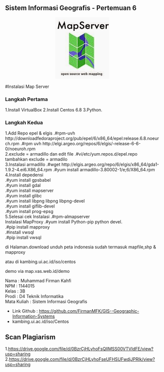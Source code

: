 ## Sistem Informasi Geografis - Pertemuan 6

<p align="center">
  <img src="../../img/images.jpg">
</p>
#Instalasi Map Server
<h3>Langkah Pertama</h3> 
1.Install VirtualBox
2.Install Centos 6.8
3.Python.

<h3>Langkah Kedua</h3>
1.Add Repo epel & elgis
.#rpm-uvh http://downloadfedoraproject.org/pub/epel/6/x86_64/epel:release.6.8.noeurch.rpm
.#rpm uvh http://elgi.argeo.org/repos/6/elgis/-release-6-6-0/noeuroh.rpm
<br>
2.exclude = armadillo dan edit file
.#vi/etc/yum.repos.d/epel.repo 
tambahkan exclude = armadilo
<br>
3.Instalasi armadillo
.#wget http://elgis.argeo.org/repo/6/elgis/x86_64/gda1-1.9.2-4.ei6.X86_64.rpm
.#yum install armadillo-3.80002-1/e;6/X86_64.rpm
<br>
4.Install depedensi
<br>
.#yum install gpsbabel
<br>
.#yum install gdal
<br>
.#yum install mapserver
<br>
.#yum install glibc
<br>
.#yum install libpng libpng libpng-devel
<br>
.#yum install giflib-devel
<br>
.#yum install prog-epsg
<br>
5.Selesai cek Instalasi
.#rpm-almapserver

<br>
Instalasi MapProxy
.#yum install Python-pip python devel.
<br>
.#pip install mapproxy 
<br>
.#install vwsql
<br>
.#pip install vwsql

di Halaman.download 
unduh peta indonesia sudah termasuk mapfile,shp & mapproxy

atau di kambing.ui.ac.id/iso/centos 

demo via map.vas.web.id/demo

Nama : Muhammad Firman Kahfi
<br>
NPM : 1144015
<br>
Kelas : 3B
<br>
Prodi : D4 Teknik Informatika
<br>
Mata Kuliah : Sistem Informasi Geografis
<br>

* Link Github : https://github.com/FirmanMFK/GIS--Geographic-Information-Systems
* kambing.ui.ac.id/iso/Centos

## Scan Plagiarism

1.https://drive.google.com/file/d/0BzrCjHLyhoFsQllMSS00VTVIdFE/view?usp=sharing
2.https://drive.google.com/file/d/0BzrCjHLyhoFseUFHSUFwdjJPRlk/view?usp=sharing